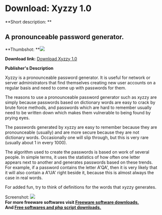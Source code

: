 # Download: Xyzzy 1.0

**Short description: **

## A pronounceable password generator.

  
**Thumbshot: **![](http://www.freewarefiles.com/screenshot/xyzzy_md.gif)   
  
**Download link:** [Download Xyzzy 1.0](http://freesoftwares.boysofts.com/Xyzzy_program_17919.html)  
  

**Publisher's Description**  
  

Xyzzy is a pronounceable password generator. It is useful for network or
server administrators that find themselves creating new user accounts on a
regular basis and need to come up with passwords for them.

The reasons to use a pronounceable password generator such as xyzzy are simply
because passwords based on dictionary words are easy to crack by brute force
methods, and passwords which are hard to remember usually need to be written
down which makes them vulnerable to being found by prying eyes.

The passwords generated by xyzzy are easy to remember because they are
pronounceable (usually) and are more secure because they are not dictionary
words. Occasionally one will slip through, but this is very rare (usually
about 1 in every 1000).

The algorithm used to create the passwords is based on work of several people.
In simple terms, it uses the statistics of how often one letter appears next
to another and generates passwords based on these trends. For example, if a
password contains the letter A'QA', then it is very likely that it will also
contain a A'UA' right beside it, because this is almost always the case in
real words.

For added fun, try to think of definitions for the words that xyzzy generates.

  
  
Screenshot: ![](http://www.freewarefiles.com/screenshot/xyzzy.gif)  
**For more freeware softwares visit [Freeware software downloads.](http://freesoftwares.boysofts.com/)**   
**And [Free softwares and php script downloads.](http://www.boysofts.com/)**

